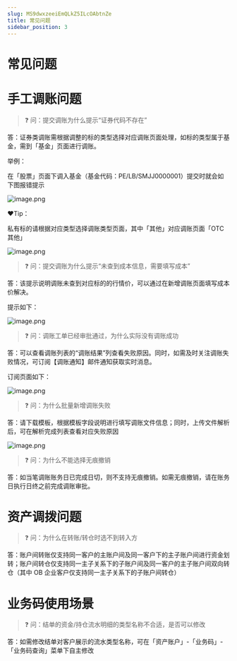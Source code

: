 ```yaml
---
slug: MS9dwxzeeiEmQLkZ5ILcOAbtnZe
title: 常见问题
sidebar_position: 3
---
```



# 常见问题


# 手工调账问题


> ❓ 问：提交调账为什么提示“证券代码不存在”


答：证券类调账需根据调整的标的类型选择对应调账页面处理，如标的类型属于基金，需到「基金」页面进行调账。


举例：


在「股票」页面下调入基金（基金代码：PE/LB/SMJJ0000001）提交时就会如下图报错提示


![image.png](/assets/98439e866babe530fb04376bab11f50d.png)


❤️Tip：


私有标的请根据对应类型选择调账类型页面，其中「其他」对应调账页面「OTC其他」


![image.png](/assets/f85406bdf8cd135ef26e5aeacc9e4da9.png)


> ❓ 问：提交调账为什么提示“未查到成本信息，需要填写成本”


答：该提示说明调账未查到对应标的的行情价，可以通过在新增调账页面填写成本价解决。


提示如下：


![image.png](/assets/d161e0c15a1ad0bf5a32a4af570dce17.png)


> ❓ 问：调账工单已经审批通过，为什么实际没有调账成功


答：可以查看调账列表的“调账结果”列查看失败原因。同时，如需及时关注调账失败情况，可订阅【调账通知】邮件通知获取实时消息。


订阅页面如下：


![image.png](/assets/2924f681b8baccfc3b75781480907212.png)


> ❓ 问：为什么批量新增调账失败


答：请下载模板，根据模板字段说明进行填写调账文件信息；同时，上传文件解析后，可在解析完成列表查看对应失败原因


![image.png](/assets/6b4c5a3aabd2d8a95fce4a9ff83d19b0.png)


> ❓ 问：为什么不能选择无痕撤销


答：如当笔调账账务日已完成日切，则不支持无痕撤销。如需无痕撤销，请在账务日执行日终之前完成调账审批。


# 资产调拨问题


> ❓ 问：为什么在转账/转仓时选不到转入方


答：账户间转账仅支持同一客户的主账户间及同一客户下的主子账户间进行资金划转；账户间转仓仅支持同一主子关系下的子账户间及同一客户的主子账户间双向转仓（其中 OB 企业客户仅支持同一主子关系下的子账户间转仓）


# 业务码使用场景


> ❓ 问：结单的资金/持仓流水明细的类型名称不合适，是否可以修改


答：如需修改结单对客户展示的流水类型名称，可在「资产账户」-「业务码」-「业务码查询」菜单下自主修改

